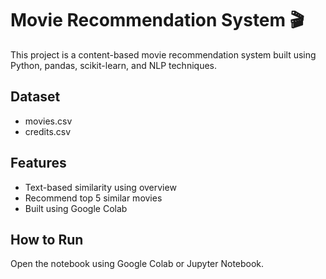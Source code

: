 # Movie Recommendation System 🎬

This project is a content-based movie recommendation system built using Python, pandas, scikit-learn, and NLP techniques.

## Dataset
- movies.csv
- credits.csv

## Features
- Text-based similarity using overview
- Recommend top 5 similar movies
- Built using Google Colab

## How to Run
Open the notebook using Google Colab or Jupyter Notebook.
